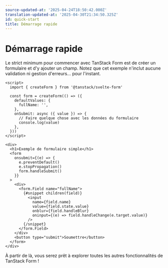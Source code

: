 ```yaml
---
source-updated-at: '2025-04-24T18:50:42.000Z'
translation-updated-at: '2025-04-30T21:34:50.325Z'
id: quick-start
title: Démarrage rapide
---
```


# Démarrage rapide

Le strict minimum pour commencer avec TanStack Form est de créer un formulaire et d'y ajouter un champ. Notez que cet exemple n'inclut aucune validation ni gestion d'erreurs... pour l'instant.

```svelte
<script>
  import { createForm } from '@tanstack/svelte-form'

  const form = createForm(() => ({
    defaultValues: {
      fullName: '',
    },
    onSubmit: async ({ value }) => {
      // Faire quelque chose avec les données du formulaire
      console.log(value)
    },
  }))
</script>

<div>
  <h1>Exemple de formulaire simple</h1>
  <form
    onsubmit={(e) => {
      e.preventDefault()
      e.stopPropagation()
      form.handleSubmit()
    }}
  >
    <div>
      <form.Field name="fullName">
        {#snippet children(field)}
          <input
            name={field.name}
            value={field.state.value}
            onblur={field.handleBlur}
            oninput={(e) => field.handleChange(e.target.value)}
          />
        {/snippet}
      </form.Field>
    </div>
    <button type="submit">Soumettre</button>
  </form>
</div>
```

À partir de là, vous serez prêt à explorer toutes les autres fonctionnalités de TanStack Form !
